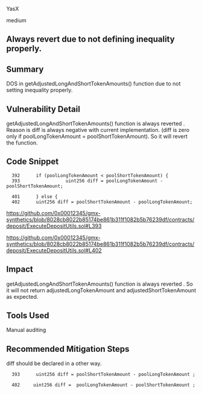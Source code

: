 YasX

medium


## Always revert due to not defining inequality properly. 

## Summary

DOS in getAdjustedLongAndShortTokenAmounts() function due to not setting inequality properly. 


## Vulnerability Detail

getAdjustedLongAndShortTokenAmounts() function is always reverted . Reason is diff is always negative with current implementation. 
(diff is zero only if poolLongTokenAmount = poolShortTokenAmount). So it will revert the function.

## Code Snippet

      392      if (poolLongTokenAmount < poolShortTokenAmount) {
      393                 uint256 diff = poolLongTokenAmount - poolShortTokenAmount;
   
      401      } else {
      402      uint256 diff = poolShortTokenAmount - poolLongTokenAmount;
   
   
https://github.com/0x00012345/gmx-synthetics/blob/8028cb8022b85174be861b311f1082b5b76239df/contracts/deposit/ExecuteDepositUtils.sol#L393

https://github.com/0x00012345/gmx-synthetics/blob/8028cb8022b85174be861b311f1082b5b76239df/contracts/deposit/ExecuteDepositUtils.sol#L402

## Impact
getAdjustedLongAndShortTokenAmounts() function is always reverted . So it will not return adjustedLongTokenAmount and adjustedShortTokenAmount
as expected. 

## Tools Used

Manual auditing 

## Recommended Mitigation Steps

diff should be declared in a other way. 

      393      uint256 diff = poolShortTokenAmount - poolLongTokenAmount ;
 
      402     uint256 diff =  poolLongTokenAmount - poolShortTokenAmount ;



